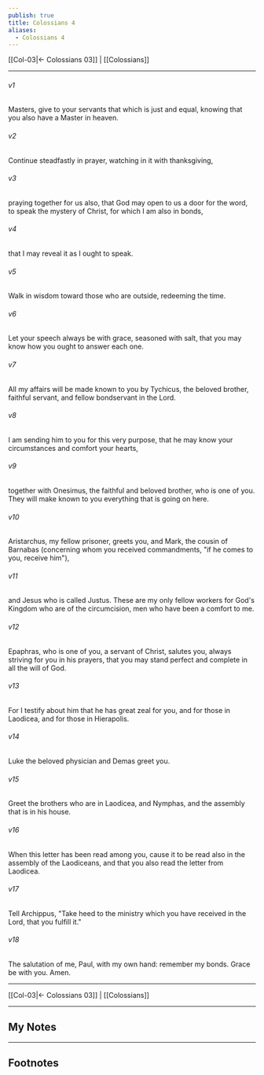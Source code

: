 ```yaml
---
publish: true
title: Colossians 4
aliases:
  - Colossians 4
---
```


[[Col-03|← Colossians 03]] | [[Colossians]]
***



###### v1 
Masters, give to your servants that which is just and equal, knowing that you also have a Master in heaven. 

###### v2 
Continue steadfastly in prayer, watching in it with thanksgiving, 

###### v3 
praying together for us also, that God may open to us a door for the word, to speak the mystery of Christ, for which I am also in bonds, 

###### v4 
that I may reveal it as I ought to speak. 

###### v5 
Walk in wisdom toward those who are outside, redeeming the time. 

###### v6 
Let your speech always be with grace, seasoned with salt, that you may know how you ought to answer each one. 

###### v7 
All my affairs will be made known to you by Tychicus, the beloved brother, faithful servant, and fellow bondservant in the Lord. 

###### v8 
I am sending him to you for this very purpose, that he may know your circumstances and comfort your hearts, 

###### v9 
together with Onesimus, the faithful and beloved brother, who is one of you. They will make known to you everything that is going on here. 

###### v10 
Aristarchus, my fellow prisoner, greets you, and Mark, the cousin of Barnabas (concerning whom you received commandments, "if he comes to you, receive him"), 

###### v11 
and Jesus who is called Justus. These are my only fellow workers for God's Kingdom who are of the circumcision, men who have been a comfort to me. 

###### v12 
Epaphras, who is one of you, a servant of Christ, salutes you, always striving for you in his prayers, that you may stand perfect and complete in all the will of God. 

###### v13 
For I testify about him that he has great zeal for you, and for those in Laodicea, and for those in Hierapolis. 

###### v14 
Luke the beloved physician and Demas greet you. 

###### v15 
Greet the brothers who are in Laodicea, and Nymphas, and the assembly that is in his house. 

###### v16 
When this letter has been read among you, cause it to be read also in the assembly of the Laodiceans, and that you also read the letter from Laodicea. 

###### v17 
Tell Archippus, "Take heed to the ministry which you have received in the Lord, that you fulfill it." 

###### v18 
The salutation of me, Paul, with my own hand: remember my bonds. Grace be with you. Amen.

***
[[Col-03|← Colossians 03]] | [[Colossians]]

---
## My Notes

---
## Footnotes